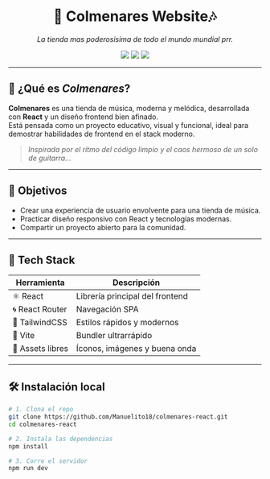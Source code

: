 <h1 align="center">🎸 Colmenares Website🎶</h1>
<p align="center">
  <i>La tienda mas poderosisima de todo el mundo mundial prr.</i>
</p>

<p align="center">
  <img src="https://img.shields.io/badge/Made%20with-React-blue?style=flat&logo=react" />
  <img src="https://img.shields.io/badge/Status-En%20Desarrollo-orange?style=flat" />
  <img src="https://img.shields.io/badge/License-MIT-green?style=flat" />
</p>

---

## 🐝 ¿Qué es *Colmenares*?

**Colmenares** es una tienda de música, moderna y melódica, desarrollada con **React** y un diseño frontend bien afinado.  
Está pensada como un proyecto educativo, visual y funcional, ideal para demostrar habilidades de frontend en el stack moderno.

> *Inspirada por el ritmo del código limpio y el caos hermoso de un solo de guitarra...*

---

## 🎯 Objetivos

- Crear una experiencia de usuario envolvente para una tienda de música.
- Practicar diseño responsivo con React y tecnologías modernas.
- Compartir un proyecto abierto para la comunidad.

---

## 🚀 Tech Stack

| Herramienta       | Descripción                          |
|-------------------|--------------------------------------|
| ⚛️ React          | Librería principal del frontend      |
| 🌀 React Router   | Navegación SPA                       |
| 💨 TailwindCSS    | Estilos rápidos y modernos           |
| 🧩 Vite           | Bundler ultrarrápido                 |
| 🎸 Assets libres  | Íconos, imágenes y buena onda        |

---

## 🛠️ Instalación local

```bash
# 1. Clona el repo
git clone https://github.com/Manuelito18/colmenares-react.git
cd colmenares-react

# 2. Instala las dependencias
npm install

# 3. Corre el servidor
npm run dev
```

<!-- ## APIS usadas
<ul>
  <li>https://nekosia.cat/documentation?page=introduction</li>
  <li>https://docs.waifu.it/?ref=public_apis&utm_medium=website</li>
  <li>https://waifu.pics/docs?ref=public_apis&utm_medium=website</li>
  <li>https://docs.waifu.im/?ref=public_apis&utm_medium=website</li>
  <li>https://soruly.github.io/trace.moe-api/#/?ref=public_apis&utm_medium=website</li>
</ul> -->